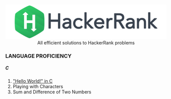 <p align="center">
    <a href="https://www.hackerrank.com/dhayalramk" target="_blank">
        <img src="logo.svg"/>
    </a>
    <br>All efficient solutions to HackerRank problems
</p>

### LANGUAGE PROFICIENCY

##### C
1. ["Hello World!" in C](LanguageProficiency/HelloWorld/index.md)
2. Playing with Characters
3. Sum and Difference of Two Numbers